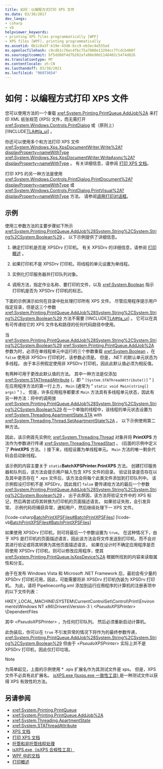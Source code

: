 ```yaml
---
title: 如何：以编程方式打印 XPS 文件
ms.date: 03/30/2017
dev_langs:
- csharp
- vb
helpviewer_keywords:
- printing XPS files programmatically [WPF]
- XPS files [WPF], printing programmatically
ms.assetid: 0b1c0a3f-b19e-43d6-bcc9-eb3ec4e555ad
ms.openlocfilehash: c9cd61c76ec4fbc75a7080e13294cc7fcdcb400f
ms.sourcegitcommit: bf5dd80f4d7b202afa90e90d1148402c5474d826
ms.translationtype: MT
ms.contentlocale: zh-CN
ms.lasthandoff: 03/30/2021
ms.locfileid: "96973654"
---
```

# <a name="how-to-programmatically-print-xps-files"></a>如何：以编程方式打印 XPS 文件

您可以使用方法的一个重载 <xref:System.Printing.PrintQueue.AddJob%2A> 来打印 XML 纸张规范 (XPS) 文件，而无需打开 <xref:System.Windows.Controls.PrintDialog> 或（原则上） [!INCLUDE[TLA#tla_ui](../../../includes/tlasharptla-ui-md.md)] 。

你还可以使用多个和方法打印 XPS 文件 <xref:System.Windows.Xps.XpsDocumentWriter.Write%2A?displayProperty=nameWithType> <xref:System.Windows.Xps.XpsDocumentWriter.WriteAsync%2A?displayProperty=nameWithType> 。 有关详细信息，请参阅 [打印 XPS 文档](/previous-versions/dotnet/netframework-3.5/ms771525(v=vs.90))。

打印 XPS 的另一种方法是使用 <xref:System.Windows.Controls.PrintDialog.PrintDocument%2A?displayProperty=nameWithType> 或 <xref:System.Windows.Controls.PrintDialog.PrintVisual%2A?displayProperty=nameWithType> 方法。 请参阅[调用打印对话框](how-to-invoke-a-print-dialog.md)。

## <a name="example"></a>示例

使用三参数方法的主要步骤如下所示 <xref:System.Printing.PrintQueue.AddJob%28System.String%2CSystem.String%2CSystem.Boolean%29> 。 以下示例提供了详细信息。

1. 确定打印机是否是 XPSDrv 打印机。 有关 XPSDrv 的详细信息，请参阅 [打印概述](printing-overview.md) 。

2. 如果打印机不是 XPSDrv 打印机，将线程的单元设置为单线程。

3. 实例化打印服务器并打印队列对象。

4. 调用方法，指定作业名称、要打印的文件，以及 <xref:System.Boolean> 指示打印机是否为 XPSDrv 打印机的标志。

下面的示例演示如何在目录中批处理打印所有 XPS 文件。 尽管应用程序提示用户指定目录，但是这三个参数 <xref:System.Printing.PrintQueue.AddJob%28System.String%2CSystem.String%2CSystem.Boolean%29> 方法不需要 [!INCLUDE[TLA#tla_ui](../../../includes/tlasharptla-ui-md.md)] 。 它可以在具有可传递给它的 XPS 文件名和路径的任何代码路径中使用。

当 <xref:System.Printing.PrintQueue.AddJob%28System.String%2CSystem.String%2CSystem.Boolean%29> <xref:System.Printing.PrintQueue.AddJob%2A> 参数为时，必须在单线程单元中运行的三个参数重载 <xref:System.Boolean> ，在 `false` 使用非 XPSDrv 打印机时，该参数必须是。 但是，.NET 的默认单元状态为多线程。 由于本示例假定使用非 XPSDrv 打印机，因此此默认值必须为相反值。

有两种可用于更改此默认值的方法。 其中一种方法是仅添加 <xref:System.STAThreadAttribute> (，即 " `[System.STAThreadAttribute()]` " ) 在应用程序方法的第一行上方， `Main` (通常为 " `static void Main(string[] args)` " ) 。 但是，许多应用程序都要求 `Main` 方法具有多线程单元状态，因此有另一种方法：将中的调用放 <xref:System.Printing.PrintQueue.AddJob%28System.String%2CSystem.String%2CSystem.Boolean%29> 在一个单独的线程中，该线程的单元状态设置为 <xref:System.Threading.ApartmentState.STA> with <xref:System.Threading.Thread.SetApartmentState%2A> 。 以下示例使用第二种方法。

因此，该示例首先实例化 <xref:System.Threading.Thread> 对象并将 **PrintXPS** 方法作为参数进行传递 <xref:System.Threading.ThreadStart> 。  (后面的示例中定义了 **PrintXPS** 方法。 ) 接下来，线程设置为单线程单元。 `Main` 方法的唯一剩余代码会启动新线程。

该示例的内容主要关于 `static`**BatchXPSPrinter.PrintXPS** 方法。 创建打印服务器和队列后，该方法会提示用户输入包含 XPS 文件的目录。 验证目录是否存在以及其中是否存在 \* .xps 文件后，该方法会将每个此类文件添加到打印队列中。 该示例假设打印机不是 XPSDrv，因此我们 `false` 要传递给方法的最后一个参数 <xref:System.Printing.PrintQueue.AddJob%28System.String%2CSystem.String%2CSystem.Boolean%29> 。 出于此原因，该方法将验证文件中的 XPS 标记，然后再尝试将其转换为打印机的页面描述语言。 如果验证失败，会引发异常。 示例代码将捕获异常，通知用户，然后继续处理下一 XPS 文件。

[!code-csharp[BatchPrintXPSFiles#BatchPrintXPSFiles](~/samples/snippets/csharp/VS_Snippets_Wpf/BatchPrintXPSFiles/CSharp/Program.cs#batchprintxpsfiles)]
[!code-vb[BatchPrintXPSFiles#BatchPrintXPSFiles](~/samples/snippets/visualbasic/VS_Snippets_Wpf/BatchPrintXPSFiles/visualbasic/program.vb#batchprintxpsfiles)]

如果使用 XPSDrv 打印机，则可将最后一个参数设置为 `true`。 在这种情况下，由于 XPS 是打印机的页面描述语言，因此该方法会将文件发送到打印机，而不会对其进行验证或将其转换为其他页面描述语言。 如果在设计时不确定应用程序是否将使用 XPSDrv 打印机，则可以修改应用程序，使其 <xref:System.Printing.PrintQueue.IsXpsDevice%2A> 根据所找到的内容来读取属性和分支。

由于在发布 Windows Vista 和 Microsoft .NET Framework 后，最初会有少量的 XPSDrv 打印机可用，因此，可能需要将非 XPSDrv 打印机伪装为 XPSDrv 打印机。 为此，请将 Pipelineconfig.xml 添加到运行应用程序的计算机的注册表项中的以下文件列表：

HKEY_LOCAL_MACHINE\SYSTEM\CurrentControlSet\Control\Print\Environments\Windows NT x86\Drivers\Version-3 \\ *\<PseudoXPSPrinter>* \DependentFiles

其中 *\<PseudoXPSPrinter>* ，为任何打印队列。 然后必须重新启动计算机。

此伪装后，你可以在 `true` 不引发异常的情况下将作为的最终参数传递， <xref:System.Printing.PrintQueue.AddJob%28System.String%2CSystem.String%2CSystem.Boolean%29> 但由于 *\<PseudoXPSPrinter>* 实际上并不是 XPSDrv 打印机，因此仅打印垃圾。

> [!NOTE]
> 为简单起见，上面的示例使用 \* .xps 扩展名作为其测试文件是 xps。 但是，XPS 文件不必具有此扩展名。 [isXPS.exe (Isxps.exe 一致性工具) ](/previous-versions/dotnet/netframework-4.0/aa348104(v=vs.100))是一种测试文件以获得 XPS 有效性的方法。

## <a name="see-also"></a>另请参阅

- <xref:System.Printing.PrintQueue>
- <xref:System.Printing.PrintQueue.AddJob%2A>
- <xref:System.Threading.ApartmentState>
- <xref:System.STAThreadAttribute>
- [XPS 文档](/windows/desktop/printdocs/documents)
- [打印 XPS 文档](/previous-versions/dotnet/netframework-3.5/ms771525(v=vs.90))
- [托管和非托管线程处理](/previous-versions/dotnet/netframework-4.0/5s8ee185(v=vs.100))
- [isXPS.exe（isXPS 合规性工具）](/previous-versions/dotnet/netframework-4.0/aa348104(v=vs.100))
- [WPF 中的文档](documents-in-wpf.md)
- [打印概述](printing-overview.md)

